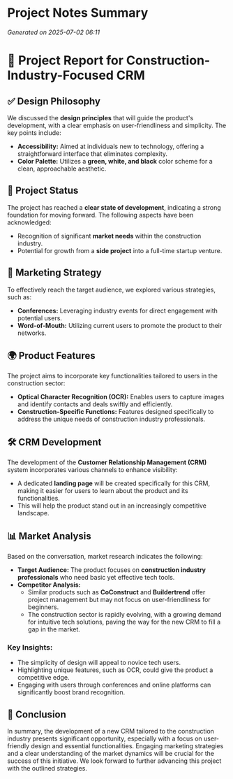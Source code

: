 # Project Notes Summary

*Generated on 2025-07-02 06:11*

# 📄 **Project Report for Construction-Industry-Focused CRM**

## ✅ **Design Philosophy**
We discussed the **design principles** that will guide the product's development, with a clear emphasis on user-friendliness and simplicity. The key points include:
- **Accessibility:** Aimed at individuals new to technology, offering a straightforward interface that eliminates complexity.
- **Color Palette:** Utilizes a **green, white, and black** color scheme for a clean, approachable aesthetic.

## 🚀 **Project Status**
The project has reached a **clear state of development**, indicating a strong foundation for moving forward. The following aspects have been acknowledged:
- Recognition of significant **market needs** within the construction industry.
- Potential for growth from a **side project** into a full-time startup venture.

## 📢 **Marketing Strategy**
To effectively reach the target audience, we explored various strategies, such as:
- **Conferences:** Leveraging industry events for direct engagement with potential users.
- **Word-of-Mouth:** Utilizing current users to promote the product to their networks.

## 🌍 **Product Features**
The project aims to incorporate key functionalities tailored to users in the construction sector:
- **Optical Character Recognition (OCR):** Enables users to capture images and identify contacts and deals swiftly and efficiently.
- **Construction-Specific Functions:** Features designed specifically to address the unique needs of construction industry professionals.

## 🛠️ **CRM Development**
The development of the **Customer Relationship Management (CRM)** system incorporates various channels to enhance visibility:
- A dedicated **landing page** will be created specifically for this CRM, making it easier for users to learn about the product and its functionalities.
- This will help the product stand out in an increasingly competitive landscape.

## 📊 **Market Analysis**
Based on the conversation, market research indicates the following:
- **Target Audience:** The product focuses on **construction industry professionals** who need basic yet effective tech tools.
- **Competitor Analysis:**
  - Similar products such as **CoConstruct** and **Buildertrend** offer project management but may not focus on user-friendliness for beginners.
  - The construction sector is rapidly evolving, with a growing demand for intuitive tech solutions, paving the way for the new CRM to fill a gap in the market.

### Key Insights:
- The simplicity of design will appeal to novice tech users.
- Highlighting unique features, such as OCR, could give the product a competitive edge.
- Engaging with users through conferences and online platforms can significantly boost brand recognition.

## 📝 **Conclusion**
In summary, the development of a new CRM tailored to the construction industry presents significant opportunity, especially with a focus on user-friendly design and essential functionalities. Engaging marketing strategies and a clear understanding of the market dynamics will be crucial for the success of this initiative. We look forward to further advancing this project with the outlined strategies.